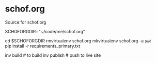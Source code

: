 schof.org
=========

Source for schof.org

SCHOFORGDIR="\~/code/me/schof.org"


cd $SCHOFORGDIR
rmvirtualenv schof.org
mkvirtualenv schof.org -a `pwd`
pip install -r requirements_primary.txt

inv build  # to build
inv publish  # push to live site
